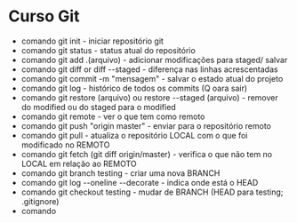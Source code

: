 # Curso Git 

<!-- lembrar do path ao copiar código github - (cd botao direito do mouse para onde você quer colar), git clone link http github-->

* comando git init - iniciar repositório git
* comando git status - status atual do repositório
* comando git add .(arquivo) - adicionar modificações para staged/ salvar
* comando git diff or diff --staged - diferença nas linhas acrescentadas
* comando git commit -m "mensagem" - salvar o estado atual do projeto
* comando git log - histórico de todos os commits (Q oara sair)
* comando git restore (arquivo) ou restore --staged (arquivo) - remover do modified ou do staged para o modified
* comando git remote - ver o que tem como remoto
* comando git push "origin master" - enviar para o repositório remoto
* comando git pull - atualiza o repositório LOCAL com o que foi modificado no REMOTO
* comando git fetch (git diff origin/master) - verifica o que não tem no LOCAL em relação ao REMOTO
* comando git branch testing - criar uma nova BRANCH
* comando git log --oneline --decorate - indica onde está o HEAD
* comando git checkout testing - mudar de BRANCH (HEAD para testing; .gitignore)
* comando 
